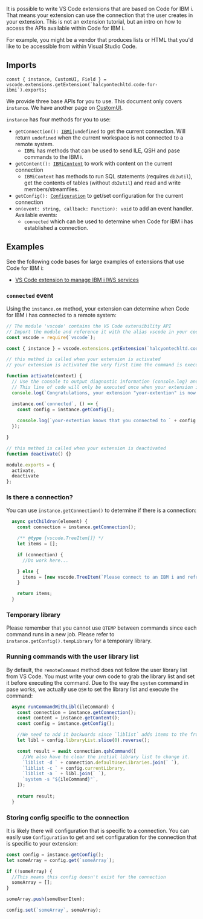 It is possible to write VS Code extensions that are based on Code for IBM i. That means your extension can use the connection that the user creates in your extension. This is not an extension tutorial, but an intro on how to access the APIs available within Code for IBM i.

For example, you might be a vendor that produces lists or HTML that you'd like to be accessible from within Visual Studio Code.

## Imports

```
const { instance, CustomUI, Field } = vscode.extensions.getExtension(`halcyontechltd.code-for-ibmi`).exports;
```

We provide three base APIs for you to use. This document only covers `instance`. We have another page on [CustomUI](https://github.com/halcyon-tech/vscode-ibmi/blob/master/docs/api/custom-ui.md).

`instance` has four methods for you to use:

* `getConnection(): `[`IBMi`](https://github.com/halcyon-tech/vscode-ibmi/blob/master/src/api/IBMi.js)`|undefined` to get the current connection. Will return `undefined` when the current workspace is not connected to a remote system.
  * `IBMi` has methods that can be used to send ILE, QSH and pase commands to the IBM i.
* `getContent(): `[`IBMiContent`](https://github.com/halcyon-tech/vscode-ibmi/blob/master/src/api/IBMiContent.js) to work with content on the current connection
   * `IBMiContent` has methods to run SQL statements (requires `db2util`), get the contents of tables (without `db2util`) and read and write members/streamfiles.
* `getConfig(): `[`Configuration`](https://github.com/halcyon-tech/vscode-ibmi/blob/master/src/api/Configuration.js) to get/set configuration for the current connection
* `on(event: string, callback: Function): void` to add an event handler. Available events:
  * `connected` which can be used to determine when Code for IBM i has established a connection.

## Examples

See the following code bases for large examples of extensions that use Code for IBM i:

* [VS Code extension to manage IBM i IWS services](https://github.com/halcyon-tech/vscode-ibmi-iws)

### `connected` event

Using the `instance.on` method, your extension can determine when Code for IBM i has connected to a remote system:

```js
// The module 'vscode' contains the VS Code extensibility API
// Import the module and reference it with the alias vscode in your code below
const vscode = require(`vscode`);

const { instance } = vscode.extensions.getExtension(`halcyontechltd.code-for-ibmi`);

// this method is called when your extension is activated
// your extension is activated the very first time the command is executed

function activate(context) {
  // Use the console to output diagnostic information (console.log) and errors (console.error)
  // This line of code will only be executed once when your extension is activated
  console.log(`Congratulations, your extension "your-extention" is now active!`);

  instance.on(`connected`, () => {
    const config = instance.getConfig();
    
    console.log(`your-extention knows that you connected to ` + config.host);
  });

}

// this method is called when your extension is deactivated
function deactivate() {}

module.exports = {
  activate,
  deactivate
};
```

### Is there a connection?

You can use `instance.getConnection()` to determine if there is a connection:

```js
  async getChildren(element) {
    const connection = instance.getConnection();

    /** @type {vscode.TreeItem[]} */
    let items = [];

    if (connection) {
      //Do work here...

    } else {
      items = [new vscode.TreeItem(`Please connect to an IBM i and refresh.`)];
    }

    return items;
  }
```

### Temporary library

Please remember that you cannot use `QTEMP` between commands since each command runs in a new job. Please refer to `instance.getConfig().tempLibrary` for a temporary library.

### Running commands with the user library list

By default, the `remoteCommand` method does not follow the user library list from VS Code. You must write your own code to grab the library list and set it before executing the command. Due to the way the `system` command in pase works, we actually use `QSH` to set the library list and execute the command:

```js
  async runCommandWithLibl(ileCommand) {
    const connection = instance.getConnection();
    const content = instance.getContent();
    const config = instance.getConfig();

    //We need to add it backwards since `liblist` adds items to the front
    let libl = config.libraryList.slice(0).reverse();

    const result = await connection.qshCommand([
      //We also have to clear the initial library list to change it.
      `liblist -d ` + connection.defaultUserLibraries.join(` `),
      `liblist -c ` + config.currentLibrary,
      `liblist -a ` + libl.join(` `),
      `system -s "${ileCommand}"`,
    ]);
    
    return result;
  }
```

### Storing config specific to the connection

It is likely there will configuration that is specific to a connection. You can easily use `Configuration` to get and set configuration for the connection that is specific to your extension:

```js
const config = instance.getConfig();
let someArray = config.get(`someArray`);

if (!someArray) {
  //This means this config doesn't exist for the connection
  someArray = [];
}

someArray.push(someUserItem);

config.set(`someArray`, someArray);
```